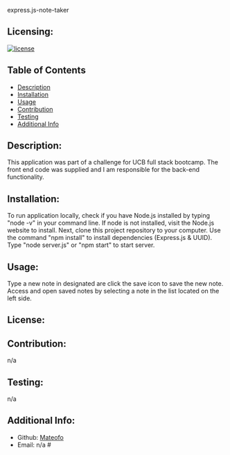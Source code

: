 express.js-note-taker

  ## Licensing:
  [![license](https://img.shields.io/badge/license--blue)](https://shields.io)

  ## Table of Contents 
  - [Description](#description)
  - [Installation](#installation)
  - [Usage](#usage)
  - [Contribution](#contribution)
  - [Testing](#testing)
  - [Additional Info](#additional-info)

  ## Description:
  This application was part of a challenge for UCB full stack bootcamp. The front end code was supplied and I am responsible for the back-end functionality.

  ## Installation:
  To run application locally, check if you have Node.js installed by typing "node -v" in your command line. If node is not installed, visit the Node.js website to install. Next, clone this project repository to your computer. Use the command "npm install" to install dependencies (Express.js & UUID). Type "node server.js" or "npm start" to start server.

  ## Usage:
  Type a new note in designated are click the save icon to save the new note. Access and open saved notes by selecting a note in the list located on the left side.

  ## License:
  

  ## Contribution:
  n/a

  ## Testing:
  n/a

  ## Additional Info:
  - Github: [Mateofo](https://github.com/Mateofo)
  - Email: n/a # 